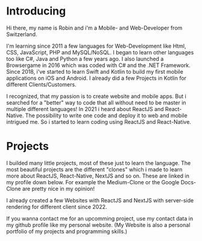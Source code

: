 # Introducing
Hi there, my name is Robin and i'm a Mobile- and Web-Developer from Switzerland.

I'm learning since 2011 a few languages for Web-Development like Html, CSS, JavaScript, PHP and MySQL/NoSQL.
I began to learn other languages too like C#, Java and Python a few years ago. I also launched a Browsergame in 2016 which was coded with C# and the .NET Framework.
Since 2018, i've started to learn Swift and Kotlin to build my first mobile applications on iOS and Android.
I already did a few Projects in Kotlin for different Clients/Customers.

I recognized, that my passion is to create website and mobile apps. But i searched for a "better" way to code that all without need to be master in multiple different languages!
In 2021 i heard about ReactJS and React-Native. The possibility to write one code and deploy it to web and mobile intrigued me. So i started to learn coding using ReactJS and React-Native.

# Projects
I builded many little projects, most of these just to learn the language.
The most beautiful projects are the different "clones" which i made to learn more about ReactJS, React-Native, NextJS and so on.
These are linked in my profile down below. For example the Medium-Clone or the Google Docs-Clone are pretty nice in my opinion!

I already created a few Websites with ReactJS and NextJS with server-side rendering for different client since 2022.

If you wanna contact me for an upcomming project, use my contact data in my github profile like my personal website. (My Website is also a personal portfolio of my projects and programming skills.)
